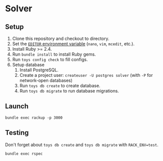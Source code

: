 # Solver

## Setup

1.  Clone this repository and checkout to directory.
2.  Set the [`EDITOR` environment variable][1] (`nano`, `vim`, `mcedit`, etc.).
3.  Install Ruby >= 2.4.
4.  Run `bundle install` to install Ruby gems.
5.  Run `toys config check` to fill configs.
6.  Setup database
    1.  Install PostgreSQL.
    2.  Create a project user:
        `createuser -U postgres solver`
        (with `-P` for network-open databases)
    3.  Run `toys db create` to create database.
    4.  Run `toys db migrate` to run database migrations.

[1]: https://en.wikibooks.org/wiki/Guide_to_Unix/Environment_Variables#EDITOR

## Launch

```
bundle exec rackup -p 3000
```

## Testing

Don't forget about `toys db create` and `toys db migrate` with `RACK_ENV=test`.

```
bundle exec rspec
```

